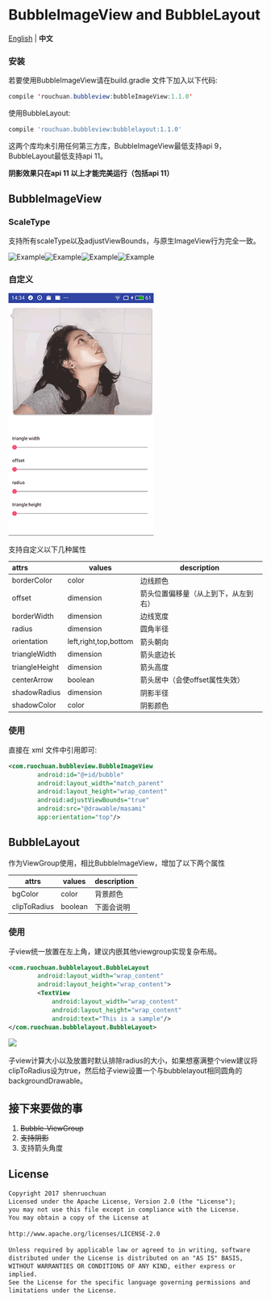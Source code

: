 BubbleImageView and BubbleLayout
======================
[English](README.md) | **中文**

### 安装

若要使用BubbleImageView请在build.gradle 文件下加入以下代码:

```Java
compile 'rouchuan.bubbleview:bubbleImageView:1.1.0'
```

使用BubbleLayout:

```groovy
compile 'rouchuan.bubbleview:bubblelayout:1.1.0'
```

这两个库均未引用任何第三方库，BubbleImageView最低支持api 9，BubbleLayout最低支持api 11。

**阴影效果只在api 11 以上才能完美运行（包括api 11）**

## BubbleImageView

### ScaleType

支持所有scaleType以及adjustViewBounds，与原生ImageView行为完全一致。

![Example](images/center_crop.jpg "working example")![Example](images/center_inside.jpg "working example")![Example](images/fit_xy.jpg "working example")![Example](images/fit_end.jpg "working example")

### 自定义

![](images/custom.gif)

支持自定义以下几种属性

| attrs          | values                | description        |
| :------------- | --------------------- | ------------------ |
| borderColor    | color                 | 边线颜色               |
| offset         | dimension             | 箭头位置偏移量（从上到下，从左到右） |
| borderWidth    | dimension             | 边线宽度               |
| radius         | dimension             | 圆角半径               |
| orientation    | left,right,top,bottom | 箭头朝向               |
| triangleWidth  | dimension             | 箭头底边长              |
| triangleHeight | dimension             | 箭头高度               |
| centerArrow    | boolean               | 箭头居中（会使offset属性失效） |
| shadowRadius   | dimension             | 阴影半径               |
| shadowColor    | color                 | 阴影颜色               |



### 使用

直接在 xml 文件中引用即可:

```xml
<com.ruochuan.bubbleview.BubbleImageView
        android:id="@+id/bubble"
        android:layout_width="match_parent"
        android:layout_height="wrap_content"
        android:adjustViewBounds="true"
        android:src="@drawable/masami"
        app:orientation="top"/>
```



## BubbleLayout

作为ViewGroup使用，相比BubbleImageView，增加了以下两个属性

| attrs        | values  | description |
| ------------ | ------- | ----------- |
| bgColor      | color   | 背景颜色        |
| clipToRadius | boolean | 下面会说明       |



### 使用

子view统一放置在左上角，建议内嵌其他viewgroup实现复杂布局。

```xml
<com.ruochuan.bubblelayout.BubbleLayout
        android:layout_width="wrap_content"
        android:layout_height="wrap_content">
        <TextView
            android:layout_width="wrap_content"
            android:layout_height="wrap_content" 
            android:text="This is a sample"/>
</com.ruochuan.bubblelayout.BubbleLayout>
```

![](images/bubbleLayout.jpg)

子view计算大小以及放置时默认排除radius的大小，如果想塞满整个view建议将clipToRadius设为true，然后给子view设置一个与bubblelayout相同圆角的backgroundDrawable。

## 接下来要做的事

1. ~~Bubble-ViewGroup~~
2. ~~支持阴影~~
3. 支持箭头角度

## License ##

    Copyright 2017 shenruochuan
    Licensed under the Apache License, Version 2.0 (the "License");
    you may not use this file except in compliance with the License.
    You may obtain a copy of the License at
    
    http://www.apache.org/licenses/LICENSE-2.0
    
    Unless required by applicable law or agreed to in writing, software
    distributed under the License is distributed on an "AS IS" BASIS,
    WITHOUT WARRANTIES OR CONDITIONS OF ANY KIND, either express or implied.
    See the License for the specific language governing permissions and
    limitations under the License.
